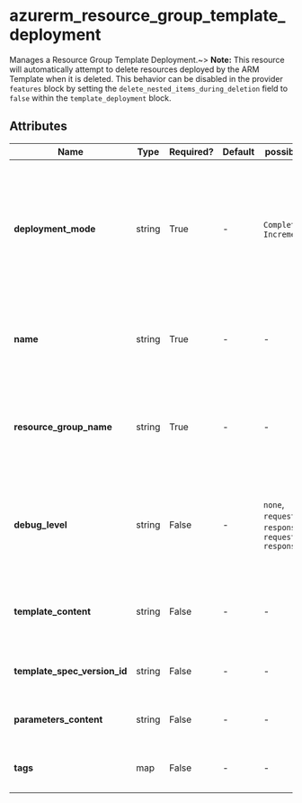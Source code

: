 # azurerm_resource_group_template_deployment

Manages a Resource Group Template Deployment.~> **Note:** This resource will automatically attempt to delete resources deployed by the ARM Template when it is deleted. This behavior can be disabled in the provider `features` block by setting the `delete_nested_items_during_deletion` field to `false` within the `template_deployment` block.

## Attributes

| Name | Type | Required? | Default  | possible values | Description |
| ---- | ---- | --------- | -------- | ----------- | ----------- |
| **deployment_mode** | string | True | -  |  `Complete`, `Incremental`  | The Deployment Mode for this Resource Group Template Deployment. Possible values are `Complete` (where resources in the Resource Group not specified in the ARM Template will be destroyed) and `Incremental` (where resources are additive only). | 
| **name** | string | True | -  |  -  | The name which should be used for this Resource Group Template Deployment. Changing this forces a new Resource Group Template Deployment to be created. | 
| **resource_group_name** | string | True | -  |  -  | The name of the Resource Group where the Resource Group Template Deployment should exist. Changing this forces a new Resource Group Template Deployment to be created. | 
| **debug_level** | string | False | -  |  `none`, `requestContent`, `responseContent`, `requestContent, responseContent`  | The Debug Level which should be used for this Resource Group Template Deployment. Possible values are `none`, `requestContent`, `responseContent` and `requestContent, responseContent`. | 
| **template_content** | string | False | -  |  -  | The contents of the ARM Template which should be deployed into this Resource Group. Cannot be specified with `template_spec_version_id`. | 
| **template_spec_version_id** | string | False | -  |  -  | The ID of the Template Spec Version to deploy. Cannot be specified with `template_content`. | 
| **parameters_content** | string | False | -  |  -  | The contents of the ARM Template parameters file - containing a JSON list of parameters. | 
| **tags** | map | False | -  |  -  | A mapping of tags which should be assigned to the Resource Group Template Deployment. | 

